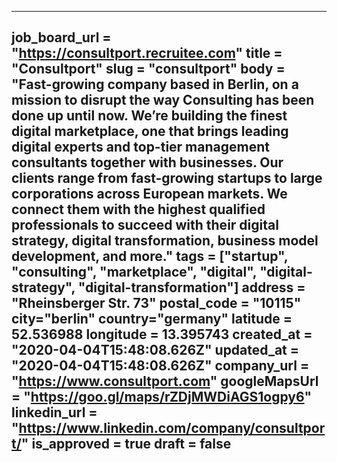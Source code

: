 ---
job_board_url = "https://consultport.recruitee.com"
title = "Consultport"
slug = "consultport"
body = "Fast-growing company based in Berlin, on a mission to disrupt the way Consulting has been done up until now. We’re building the finest digital marketplace, one that brings leading digital experts and top-tier management consultants together with businesses. Our clients range from fast-growing startups to large corporations across European markets. We connect them with the highest qualified professionals to succeed with their digital strategy, digital transformation, business model development, and more."
tags = ["startup", "consulting", "marketplace", "digital", "digital-strategy", "digital-transformation"]
address = "Rheinsberger Str. 73"
postal_code = "10115"
city="berlin"
country="germany"
latitude = 52.536988
longitude = 13.395743 
created_at = "2020-04-04T15:48:08.626Z"
updated_at = "2020-04-04T15:48:08.626Z"
company_url = "https://www.consultport.com"
googleMapsUrl = "https://goo.gl/maps/rZDjMWDiAGS1ogpy6"
linkedin_url = "https://www.linkedin.com/company/consultport/"
is_approved = true
draft = false
---